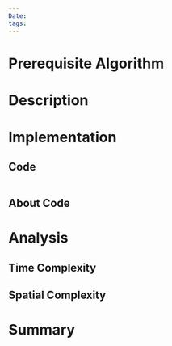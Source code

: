 ```yaml
---
Date: 
tags:
---
```

# Prerequisite Algorithm
# Description

# Implementation

## Code

``` C++
```

## About Code

# Analysis

## Time Complexity

## Spatial Complexity

# Summary
